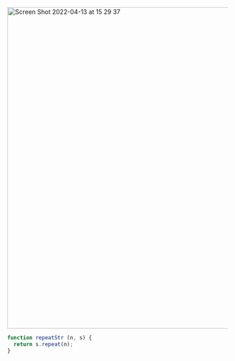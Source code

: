 <img width="735" alt="Screen Shot 2022-04-13 at 15 29 37" src="https://user-images.githubusercontent.com/37787994/163280580-85d5da97-790f-4d13-9e83-91ada8592dd4.png">



```js
function repeatStr (n, s) {
  return s.repeat(n);
}
```
